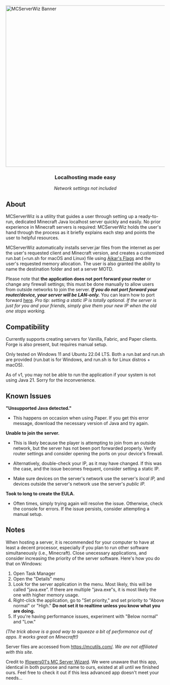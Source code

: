 #

<img width="1536" height="512" alt="MCServerWiz Banner" src="https://github.com/user-attachments/assets/4c65b184-d568-432c-b7b4-5a886d4a48e0" />

### <p align="center">Localhosting made easy</p>

<p align="center"><i>Network settings not included</i></p>

## About

MCServerWiz is a utility that guides a user through setting up a ready-to-run, dedicated Minecraft Java localhost server quickly and easily. No prior experience in Minecraft servers is required: MCServerWiz holds the user's hand through the process as it briefly explains each step and points the user to helpful resources. 

MCServerWiz automatically installs server.jar files from the internet as per the user's requested client and Minecraft version, and creates a customized run.bat (+run.sh for macOS and Linux) file using [Aikar's Flags](https://flags.sh/) and the user's requested memory allocation. The user is also granted the ability to name the destination folder and set a server MOTD. 

Please note that **the application does not port forward your router** or change any firewall settings; this must be done manually to allow users from outside networks to join the server. **_If you do not port forward your router/device, your server will be LAN-only._** You can learn how to port forward [here](https://www.wikihow.com/Portforward-Minecraft#:~:text=This%20wikiHow%20teaches). *Pro tip: setting a static IP is totally optional. If the server is just for you and your friends, simply give them your new IP when the old one stops working.*

## Compatibility 

Currently supports creating servers for Vanilla, Fabric, and Paper clients. Forge is also present, but requires manual setup. 

Only tested on Windows 11 and Ubuntu 22.04 LTS. Both a run.bat and run.sh are provided (run.bat is for Windows, and run.sh is for Linux distros + macOS).

As of v1, you may not be able to run the application if your system is not using Java 21. Sorry for the inconvenience.  

## Known Issues

**"Unsupported Java detected."**

- This happens on occasion when using Paper. If you get this error message, download the necessary version of Java and try again. 

**Unable to join the server.** 

- This is likely because the player is attempting to join from an outside network, but the server has not been port forwarded properly. Verify router settings and consider opening the ports on your device's firewall. 

- Alternatively, double-check your IP, as it may have changed. If this was the case, and the issue becomes frequent, consider setting a static IP.

- Make sure devices on the server's network use the server's *local IP,* and devices outside the server's network use the server's *public IP.*

**Took to long to create the EULA.**

- Often times, simply trying again will resolve the issue. Otherwise, check the console for errors. If the issue persists, consider attempting a manual setup.

## Notes

When hosting a server, it is recommended for your computer to have at least a decent processor, especially if you plan to run other software simultaneously (i.e., Minecraft). Close unecessary applications, and consider increasing the priority of the server software. Here's how you do that on Windows:
1. Open Task Manager
2. Open the "Details" menu
3. Look for the server application in the menu. Most likely, this will be called "java.exe". If there are multiple "java.exe"s, it is most likely the one with higher memory usage.
4. Right-click the application, go to "Set priority," and set priority to "Above normal" or "High." **Do not set it to realtime unless you know what you are doing.** 
5. If you're having performance issues, experiment with "Below normal" and "Low."
   
*(The trick above is a good way to squeeze a bit of performance out of apps. It works great on Minecraft!)* 

Server files are accessed from  https://mcutils.com/. *We are not affiliated with this site.*

Credit to [lflowers01's MC Server Wizard](https://github.com/lflowers01/mc-server-wizard). We were unaware that this app, identical in both purpose and name to ours, existed at all until we finished ours. Feel free to check it out if this less advanced app doesn't meet your needs... 
